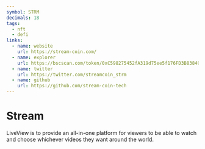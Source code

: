 ```yaml
---
symbol: STRM
decimals: 18
tags:
  - nft
  - defi
links:
  - name: website
    url: https://stream-coin.com/
  - name: explorer
    url: https://bscscan.com/token/0xC598275452fA319d75ee5f176FD3B8384925b425
  - name: twitter
    url: https://twitter.com/streamcoin_strm
  - name: github
    url: https://github.com/stream-coin-tech
---
```


# Stream

LiveView is to provide an all-in-one platform for viewers to be able to watch and choose whichever videos they want around the world.
